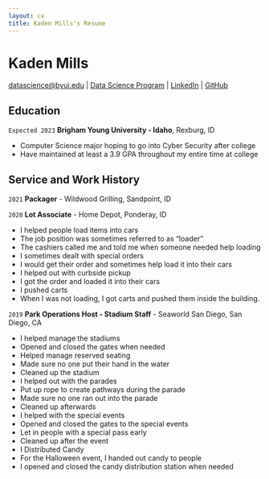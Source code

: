 ```yaml
---
layout: cv
title: Kaden Mills's Resume
---
```

# Kaden Mills 


<div id="webaddress">
<a href="mil20053@byui.edu">datascience@byui.edu</a>
| <a href="https://byuidatascience.github.io/development.html">Data Science Program</a>
| <a href="https://www.linkedin.com/groups/13537407/">LinkedIn</a>
| <a href="https://github.com/byuids-resumes">GitHub</a>
</div>

<!-- https://www.monique.tech/the-art-of-markdown -->

## Education

`Expected 2023`
__Brigham Young University - Idaho__, Rexburg, ID

- Computer Science major hoping to go into Cyber Security after college
- Have maintained at least a 3.9 GPA throughout my entire time at college



## Service and Work History

`2021`
__Packager__ - Wildwood Grilling, Sandpoint, ID

`2020`
__Lot Associate__ - Home Depot, Ponderay, ID
 - I helped people load items into cars
 - The job position was sometimes referred to as “loader”
 - The cashiers called me and told me when someone needed help loading
 - I sometimes dealt with special orders
 - I would get their order and sometimes help load it into their cars
 - I helped out with curbside pickup
 - I got the order and loaded it into their cars
 - I pushed carts
 - When I was not loading, I got carts and  pushed them inside the building.

`2019`
__Park Operations Host - Stadium Staff__ - Seaworld San Diego, San Diego, CA
 - I helped manage the stadiums
 - Opened and closed the gates when needed
 - Helped manage reserved seating
 - Made sure no one put their hand in the water
 - Cleaned up the stadium
 - I helped out with the parades
 - Put up rope to create pathways during the parade
 - Made sure no one ran out into the parade
 - Cleaned up afterwards
 - I helped with the special events
 - Opened and closed the gates to the special events
 - Let in people with a special pass early
 - Cleaned up after the event
 - I Distributed Candy
 - For the Halloween event, I handed out candy to people
 - I opened and closed the candy distribution station when needed


<!-- ### Footer

Last updated: March 2022 -->


